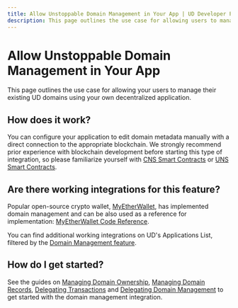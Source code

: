 ```yaml
---
title: Allow Unstoppable Domain Management in Your App | UD Developer Portal
description: This page outlines the use case for allowing users to manage their existing UD domains in your app.
---
```


# Allow Unstoppable Domain Management in Your App

This page outlines the use case for allowing your users to manage their existing UD domains using your own decentralized application.

## How does it work?

You can configure your application to edit domain metadata manually with a direct connection to the appropriate blockchain. We strongly recommend prior experience with blockchain development before starting this type of integration, so please familiarize yourself with [CNS Smart Contracts](/developer-toolkit/reference/smart-contracts/cns-smart-contracts.md) or [UNS Smart Contracts](/developer-toolkit/reference/smart-contracts/uns-smart-contracts.md).

## Are there working integrations for this feature?

Popular open-source crypto wallet, [MyEtherWallet](https://www.myetherwallet.com/), has implemented domain management and can be also used as a reference for implementation: [MyEtherWallet Code Reference](https://github.com/MyEtherWallet/MyEtherWallet/tree/master/src/dapps/Unstoppable).

You can find additional working integrations on UD's Applications List, filtered by the [Domain Management feature](https://unstoppabledomains.com/apps?filters=7).

## How do I get started?

See the guides on [Managing Domain Ownership](/manage-domains/index.md), [Managing Domain Records](/manage-domains/managing-domain-records.md), [Delegating Transactions](/manage-domains/delegating-transactions.md) and [Delegating Domain Management](/manage-domains/delegating-domain-management.md) to get started with the domain management integration.

